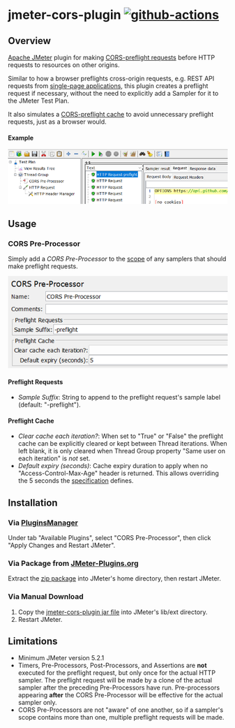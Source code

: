# jmeter-cors-plugin [![github-actions](https://github.com/tilln/jmeter-cors-plugin/actions/workflows/release.yml/badge.svg)](https://github.com/tilln/jmeter-cors-plugin/actions/workflows/release.yml)

Overview
--------

[Apache JMeter](https://jmeter.apache.org/) plugin for making [CORS-preflight requests](https://fetch.spec.whatwg.org/#cors-preflight-request)
before HTTP requests to resources on other origins. 

Similar to how a browser preflights cross-origin requests, e.g. REST API requests from
[single-page applications](https://en.wikipedia.org/wiki/Single-page_application),
this plugin creates a preflight request if necessary, without the need to explicitly
add a Sampler for it to the JMeter Test Plan. 

It also simulates a [CORS-preflight cache](https://fetch.spec.whatwg.org/#cors-preflight-cache) to avoid
unnecessary preflight requests, just as a browser would.

#### Example

![cors-preprocessor](cors-preprocessor.png)


Usage
-----

### CORS Pre-Processor

Simply add a *CORS Pre-Processor* to the [scope](https://jmeter.apache.org/usermanual/test_plan.html#scoping_rules)
of any samplers that should make preflight requests. 

![settings](settings.png)

#### Preflight Requests

- *Sample Suffix*: String to append to the preflight request's sample label (default: "-preflight").

#### Preflight Cache 
 
- *Clear cache each iteration?*: When set to "True" or "False" the preflight cache can be explicitly cleared or kept 
  between Thread iterations. When left blank, it is only cleared when Thread Group property
  "Same user on each iteration" is *not* set.   
- *Default expiry (seconds)*: Cache expiry duration to apply when no "Access-Control-Max-Age" header is returned.
  This allows overriding the 5 seconds the [specification](https://fetch.spec.whatwg.org/#http-access-control-max-age) defines.


Installation
------------

### Via [PluginsManager](https://jmeter-plugins.org/wiki/PluginsManager/)

Under tab "Available Plugins", select "CORS Pre-Processor", then click "Apply Changes and Restart JMeter".

### Via Package from [JMeter-Plugins.org](https://jmeter-plugins.org/)

Extract the [zip package](https://jmeter-plugins.org/files/packages/tilln-cors-plugin-1.0.zip) into JMeter's home directory, then restart JMeter.

### Via Manual Download

1. Copy the [jmeter-cors-plugin jar file](https://github.com/tilln/jmeter-cors-plugin/releases/download/1.0/jmeter-cors-plugin-1.0.jar) into JMeter's lib/ext directory.
2. Restart JMeter.


Limitations
-----------

- Minimum JMeter version 5.2.1
- Timers, Pre-Processors, Post-Processors, and Assertions are **not** executed for the preflight request, but only once for the actual HTTP sampler.
  The preflight request will be made by a clone of the actual sampler after the preceding Pre-Processors have run.
  Pre-processors appearing **after** the CORS Pre-Processor will be effective for the actual sampler only.
- CORS Pre-Processors are not "aware" of one another, so if a sampler's scope contains more than one,
  multiple preflight requests will be made.
